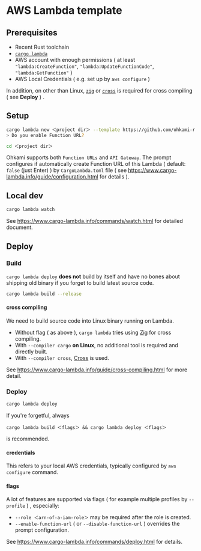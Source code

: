 # AWS Lambda template

## Prerequisites

- Recent Rust toolchain
- [`cargo lambda`](https://www.cargo-lambda.info/guide/installation.html)
- AWS account with enough permissions ( at least `"lambda:CreateFunction"`, `"lambda:UpdateFunctionCode"`, `"lambda:GetFunction"` )
- AWS Local Credentials ( e.g. set up by `aws configure` )

In addition, on other than Linux, [`zig`](https://ziglang.org) or [`cross`](https://crates.io/crates/cross) is required for cross compiling ( see **Deploy** ) .

## Setup

```sh
cargo lambda new ＜project dir＞ --template https://github.com/ohkami-rs/ohkami-templates/lambda
> Do you enable Function URL?

cd ＜project dir＞
```

Ohkami supports both `Function URLs` and `API Gateway`. The prompt configures if automatically create Function URL of this Lambda ( default: `false` (just Enter) ) by `CargoLambda.toml` file ( see https://www.cargo-lambda.info/guide/configuration.html for details ).

## Local dev

```sh
cargo lambda watch
```

See https://www.cargo-lambda.info/commands/watch.html for detailed document.

## Deploy

### Build

`cargo lambda deploy` **does not** build by itself and have no bones about shipping old binary if you forget to build latest source code.

```sh
cargo lambda build --release
```

#### cross compiling

We need to build source code into Linux binary running on Lambda.

* Without flag ( as above ), `cargo lambda` tries using [Zig](https://ziglang.org) for cross compiling.
* With `--compiler cargo` **on Linux**, no additional tool is required and directly built.
* With `--compiler cross`, [Cross](https://crates.io/crates/cross) is used.

See https://www.cargo-lambda.info/guide/cross-compiling.html for more detail.

### Deploy

```sh
cargo lambda deploy
```

If you're forgetful, always

```
cargo lambda build ＜flags＞ && cargo lambda deploy ＜flags＞
```

is recommended.

#### credentials

This refers to your local AWS credentials, typically configured by `aws configure` command.

#### flags

A lot of features are supported via flags ( for example multiple profiles by `--profile` ) , especially:

* `--role ＜arn-of-a-iam-role＞` may be required after the role is created.
* `--enable-function-url` ( or `--disable-function-url` ) overrides the prompt configuration.

See https://www.cargo-lambda.info/commands/deploy.html for details.
